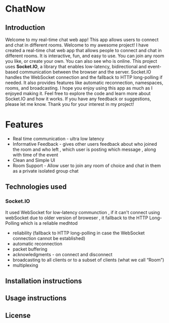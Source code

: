 # ChatNow

## Introduction

Welcome to my real-time chat web app! This app allows users to connect and chat in different rooms. 
Welcome to my awesome project! I have created a real-time chat web app that allows people to connect and chat in different rooms. It is interactive, fun, and easy to use. You can join any room you like, or create your own. You can also see who is online.
This project uses **Socket.IO**, a library that enables low-latency, bidirectional and event-based communication between the browser and the server. Socket.IO handles the WebSocket connection and the fallback to HTTP long-polling if needed. It also provides features like automatic reconnection, namespaces, rooms, and broadcasting.
I hope you enjoy using this app as much as I enjoyed making it. Feel free to explore the code and learn more about Socket.IO and how it works. If you have any feedback or suggestions, please let me know. Thank you for your interest in my project!

# Features

- Real time communication - ultra low latency 
- Informative Feedback - gives other users feedback about who joined the room and who left , which user is posting which message , along with time of the event 
- Clean and Simple UI 
- Room Support - Allow user to join any room of choice and chat in them as a private isolated group chat 

## Technologies used

### Socket.IO  
It used WebSocket for low-latency communction , if it can't connect using webSocket due to older version of broweser , it fallback to the HTTP Long-Polling which is a reliable medhtod 
-   reliability (fallback to HTTP long-polling in case the WebSocket connection cannot be established)
-   automatic reconnection
-   packet buffering
-   acknowledgments - on connect and disconnect 
-   broadcasting to all clients or to a subset of clients (what we call “Room”)
-   multiplexing

## Installation instructions


## Usage instructions

## License